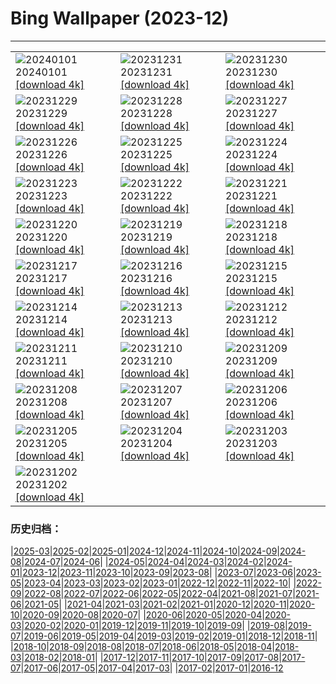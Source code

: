 # Bing Wallpaper (2023-12)
**************

<table><tr><td><img class="wallpaper" src="https://www.bing.com/th?id=OHR.SleepingFox_FR-FR9573665261_1920x1080.jpg" alt="20240101"> 20240101 <a class="wallpaper_link" href="https://www.bing.com/th?id=OHR.SleepingFox_FR-FR9573665261_UHD.jpg">[download 4k]</a></td><td><img class="wallpaper" src="https://www.bing.com/th?id=OHR.ThailandNewYears_FR-FR9400381287_1920x1080.jpg" alt="20231231"> 20231231 <a class="wallpaper_link" href="https://www.bing.com/th?id=OHR.ThailandNewYears_FR-FR9400381287_UHD.jpg">[download 4k]</a></td><td><img class="wallpaper" src="https://www.bing.com/th?id=OHR.TadamiWinter_FR-FR9156285439_1920x1080.jpg" alt="20231230"> 20231230 <a class="wallpaper_link" href="https://www.bing.com/th?id=OHR.TadamiWinter_FR-FR9156285439_UHD.jpg">[download 4k]</a></td></tr><tr><td><img class="wallpaper" src="https://www.bing.com/th?id=OHR.BlueAmsterdam_FR-FR8523535030_1920x1080.jpg" alt="20231229"> 20231229 <a class="wallpaper_link" href="https://www.bing.com/th?id=OHR.BlueAmsterdam_FR-FR8523535030_UHD.jpg">[download 4k]</a></td><td><img class="wallpaper" src="https://www.bing.com/th?id=OHR.GreenlandHumpback_FR-FR5304393284_1920x1080.jpg" alt="20231228"> 20231228 <a class="wallpaper_link" href="https://www.bing.com/th?id=OHR.GreenlandHumpback_FR-FR5304393284_UHD.jpg">[download 4k]</a></td><td><img class="wallpaper" src="https://www.bing.com/th?id=OHR.KirkjufellAurora_FR-FR5063164774_1920x1080.jpg" alt="20231227"> 20231227 <a class="wallpaper_link" href="https://www.bing.com/th?id=OHR.KirkjufellAurora_FR-FR5063164774_UHD.jpg">[download 4k]</a></td></tr><tr><td><img class="wallpaper" src="https://www.bing.com/th?id=OHR.BoxingDaySunrise_FR-FR4883075706_1920x1080.jpg" alt="20231226"> 20231226 <a class="wallpaper_link" href="https://www.bing.com/th?id=OHR.BoxingDaySunrise_FR-FR4883075706_UHD.jpg">[download 4k]</a></td><td><img class="wallpaper" src="https://www.bing.com/th?id=OHR.CaribouChristmas_FR-FR4671431389_1920x1080.jpg" alt="20231225"> 20231225 <a class="wallpaper_link" href="https://www.bing.com/th?id=OHR.CaribouChristmas_FR-FR4671431389_UHD.jpg">[download 4k]</a></td><td><img class="wallpaper" src="https://www.bing.com/th?id=OHR.EstoniaXmasEve_FR-FR4500138277_1920x1080.jpg" alt="20231224"> 20231224 <a class="wallpaper_link" href="https://www.bing.com/th?id=OHR.EstoniaXmasEve_FR-FR4500138277_UHD.jpg">[download 4k]</a></td></tr><tr><td><img class="wallpaper" src="https://www.bing.com/th?id=OHR.FestivusPenguins_FR-FR4244677283_1920x1080.jpg" alt="20231223"> 20231223 <a class="wallpaper_link" href="https://www.bing.com/th?id=OHR.FestivusPenguins_FR-FR4244677283_UHD.jpg">[download 4k]</a></td><td><img class="wallpaper" src="https://www.bing.com/th?id=OHR.CastleriggStoneCircleUK_FR-FR4020990017_1920x1080.jpg" alt="20231222"> 20231222 <a class="wallpaper_link" href="https://www.bing.com/th?id=OHR.CastleriggStoneCircleUK_FR-FR4020990017_UHD.jpg">[download 4k]</a></td><td><img class="wallpaper" src="https://www.bing.com/th?id=OHR.LjubljanaLights_FR-FR3780217998_1920x1080.jpg" alt="20231221"> 20231221 <a class="wallpaper_link" href="https://www.bing.com/th?id=OHR.LjubljanaLights_FR-FR3780217998_UHD.jpg">[download 4k]</a></td></tr><tr><td><img class="wallpaper" src="https://www.bing.com/th?id=OHR.XmasDesserts_FR-FR3582409300_1920x1080.jpg" alt="20231220"> 20231220 <a class="wallpaper_link" href="https://www.bing.com/th?id=OHR.XmasDesserts_FR-FR3582409300_UHD.jpg">[download 4k]</a></td><td><img class="wallpaper" src="https://www.bing.com/th?id=OHR.WarsawChristmas_FR-FR2276037087_1920x1080.jpg" alt="20231219"> 20231219 <a class="wallpaper_link" href="https://www.bing.com/th?id=OHR.WarsawChristmas_FR-FR2276037087_UHD.jpg">[download 4k]</a></td><td><img class="wallpaper" src="https://www.bing.com/th?id=OHR.Beaufortain_FR-FR7561012950_1920x1080.jpg" alt="20231218"> 20231218 <a class="wallpaper_link" href="https://www.bing.com/th?id=OHR.Beaufortain_FR-FR7561012950_UHD.jpg">[download 4k]</a></td></tr><tr><td><img class="wallpaper" src="https://www.bing.com/th?id=OHR.WinterWaxwings_FR-FR2348728059_1920x1080.jpg" alt="20231217"> 20231217 <a class="wallpaper_link" href="https://www.bing.com/th?id=OHR.WinterWaxwings_FR-FR2348728059_UHD.jpg">[download 4k]</a></td><td><img class="wallpaper" src="https://www.bing.com/th?id=OHR.GrandPlaceXmas_FR-FR1582369462_1920x1080.jpg" alt="20231216"> 20231216 <a class="wallpaper_link" href="https://www.bing.com/th?id=OHR.GrandPlaceXmas_FR-FR1582369462_UHD.jpg">[download 4k]</a></td><td><img class="wallpaper" src="https://www.bing.com/th?id=OHR.SantaPark_FR-FR1277595508_1920x1080.jpg" alt="20231215"> 20231215 <a class="wallpaper_link" href="https://www.bing.com/th?id=OHR.SantaPark_FR-FR1277595508_UHD.jpg">[download 4k]</a></td></tr><tr><td><img class="wallpaper" src="https://www.bing.com/th?id=OHR.BorealOwl_FR-FR1337451334_1920x1080.jpg" alt="20231214"> 20231214 <a class="wallpaper_link" href="https://www.bing.com/th?id=OHR.BorealOwl_FR-FR1337451334_UHD.jpg">[download 4k]</a></td><td><img class="wallpaper" src="https://www.bing.com/th?id=OHR.LofotenRorbu_FR-FR0517651581_1920x1080.jpg" alt="20231213"> 20231213 <a class="wallpaper_link" href="https://www.bing.com/th?id=OHR.LofotenRorbu_FR-FR0517651581_UHD.jpg">[download 4k]</a></td><td><img class="wallpaper" src="https://www.bing.com/th?id=OHR.Poinsettia_FR-FR9360811330_1920x1080.jpg" alt="20231212"> 20231212 <a class="wallpaper_link" href="https://www.bing.com/th?id=OHR.Poinsettia_FR-FR9360811330_UHD.jpg">[download 4k]</a></td></tr><tr><td><img class="wallpaper" src="https://www.bing.com/th?id=OHR.MountainDayChina_FR-FR7601164917_1920x1080.jpg" alt="20231211"> 20231211 <a class="wallpaper_link" href="https://www.bing.com/th?id=OHR.MountainDayChina_FR-FR7601164917_UHD.jpg">[download 4k]</a></td><td><img class="wallpaper" src="https://www.bing.com/th?id=OHR.SaharaDunes_FR-FR6483454056_1920x1080.jpg" alt="20231210"> 20231210 <a class="wallpaper_link" href="https://www.bing.com/th?id=OHR.SaharaDunes_FR-FR6483454056_UHD.jpg">[download 4k]</a></td><td><img class="wallpaper" src="https://www.bing.com/th?id=OHR.JerseyIsland_FR-FR4014866072_1920x1080.jpg" alt="20231209"> 20231209 <a class="wallpaper_link" href="https://www.bing.com/th?id=OHR.JerseyIsland_FR-FR4014866072_UHD.jpg">[download 4k]</a></td></tr><tr><td><img class="wallpaper" src="https://www.bing.com/th?id=OHR.LightFestivalLyon_FR-FR6128178223_1920x1080.jpg" alt="20231208"> 20231208 <a class="wallpaper_link" href="https://www.bing.com/th?id=OHR.LightFestivalLyon_FR-FR6128178223_UHD.jpg">[download 4k]</a></td><td><img class="wallpaper" src="https://www.bing.com/th?id=OHR.GrandCanyonVerdon_FR-FR3724391714_1920x1080.jpg" alt="20231207"> 20231207 <a class="wallpaper_link" href="https://www.bing.com/th?id=OHR.GrandCanyonVerdon_FR-FR3724391714_UHD.jpg">[download 4k]</a></td><td><img class="wallpaper" src="https://www.bing.com/th?id=OHR.CERNCenter_FR-FR3434458144_1920x1080.jpg" alt="20231206"> 20231206 <a class="wallpaper_link" href="https://www.bing.com/th?id=OHR.CERNCenter_FR-FR3434458144_UHD.jpg">[download 4k]</a></td></tr><tr><td><img class="wallpaper" src="https://www.bing.com/th?id=OHR.AlpsCastles_FR-FR2910854727_1920x1080.jpg" alt="20231205"> 20231205 <a class="wallpaper_link" href="https://www.bing.com/th?id=OHR.AlpsCastles_FR-FR2910854727_UHD.jpg">[download 4k]</a></td><td><img class="wallpaper" src="https://www.bing.com/th?id=OHR.CheetahDay_FR-FR9981866703_1920x1080.jpg" alt="20231204"> 20231204 <a class="wallpaper_link" href="https://www.bing.com/th?id=OHR.CheetahDay_FR-FR9981866703_UHD.jpg">[download 4k]</a></td><td><img class="wallpaper" src="https://www.bing.com/th?id=OHR.VermilionCliffs_FR-FR2444985797_1920x1080.jpg" alt="20231203"> 20231203 <a class="wallpaper_link" href="https://www.bing.com/th?id=OHR.VermilionCliffs_FR-FR2444985797_UHD.jpg">[download 4k]</a></td></tr><tr><td><img class="wallpaper" src="https://www.bing.com/th?id=OHR.AngkorPark_FR-FR1945266452_1920x1080.jpg" alt="20231202"> 20231202 <a class="wallpaper_link" href="https://www.bing.com/th?id=OHR.AngkorPark_FR-FR1945266452_UHD.jpg">[download 4k]</a></td><td></td><td></td></tr></table>

### 历史归档：

|[2025-03](/../2025-03/2025-03.md)|[2025-02](/../2025-02/2025-02.md)|[2025-01](/../2025-01/2025-01.md)|[2024-12](/../2024-12/2024-12.md)|[2024-11](/../2024-11/2024-11.md)|[2024-10](/../2024-10/2024-10.md)|[2024-09](/../2024-09/2024-09.md)|[2024-08](/../2024-08/2024-08.md)|[2024-07](/../2024-07/2024-07.md)|[2024-06](/../2024-06/2024-06.md)|
|[2024-05](/../2024-05/2024-05.md)|[2024-04](/../2024-04/2024-04.md)|[2024-03](/../2024-03/2024-03.md)|[2024-02](/../2024-02/2024-02.md)|[2024-01](/../2024-01/2024-01.md)|[2023-12](/2023-12.md)|[2023-11](/../2023-11/2023-11.md)|[2023-10](/../2023-10/2023-10.md)|[2023-09](/../2023-09/2023-09.md)|[2023-08](/../2023-08/2023-08.md)|
|[2023-07](/../2023-07/2023-07.md)|[2023-06](/../2023-06/2023-06.md)|[2023-05](/../2023-05/2023-05.md)|[2023-04](/../2023-04/2023-04.md)|[2023-03](/../2023-03/2023-03.md)|[2023-02](/../2023-02/2023-02.md)|[2023-01](/../2023-01/2023-01.md)|[2022-12](/../2022-12/2022-12.md)|[2022-11](/../2022-11/2022-11.md)|[2022-10](/../2022-10/2022-10.md)|
|[2022-09](/../2022-09/2022-09.md)|[2022-08](/../2022-08/2022-08.md)|[2022-07](/../2022-07/2022-07.md)|[2022-06](/../2022-06/2022-06.md)|[2022-05](/../2022-05/2022-05.md)|[2022-04](/../2022-04/2022-04.md)|[2021-08](/../2021-08/2021-08.md)|[2021-07](/../2021-07/2021-07.md)|[2021-06](/../2021-06/2021-06.md)|[2021-05](/../2021-05/2021-05.md)|
|[2021-04](/../2021-04/2021-04.md)|[2021-03](/../2021-03/2021-03.md)|[2021-02](/../2021-02/2021-02.md)|[2021-01](/../2021-01/2021-01.md)|[2020-12](/../2020-12/2020-12.md)|[2020-11](/../2020-11/2020-11.md)|[2020-10](/../2020-10/2020-10.md)|[2020-09](/../2020-09/2020-09.md)|[2020-08](/../2020-08/2020-08.md)|[2020-07](/../2020-07/2020-07.md)|
|[2020-06](/../2020-06/2020-06.md)|[2020-05](/../2020-05/2020-05.md)|[2020-04](/../2020-04/2020-04.md)|[2020-03](/../2020-03/2020-03.md)|[2020-02](/../2020-02/2020-02.md)|[2020-01](/../2020-01/2020-01.md)|[2019-12](/../2019-12/2019-12.md)|[2019-11](/../2019-11/2019-11.md)|[2019-10](/../2019-10/2019-10.md)|[2019-09](/../2019-09/2019-09.md)|
|[2019-08](/../2019-08/2019-08.md)|[2019-07](/../2019-07/2019-07.md)|[2019-06](/../2019-06/2019-06.md)|[2019-05](/../2019-05/2019-05.md)|[2019-04](/../2019-04/2019-04.md)|[2019-03](/../2019-03/2019-03.md)|[2019-02](/../2019-02/2019-02.md)|[2019-01](/../2019-01/2019-01.md)|[2018-12](/../2018-12/2018-12.md)|[2018-11](/../2018-11/2018-11.md)|
|[2018-10](/../2018-10/2018-10.md)|[2018-09](/../2018-09/2018-09.md)|[2018-08](/../2018-08/2018-08.md)|[2018-07](/../2018-07/2018-07.md)|[2018-06](/../2018-06/2018-06.md)|[2018-05](/../2018-05/2018-05.md)|[2018-04](/../2018-04/2018-04.md)|[2018-03](/../2018-03/2018-03.md)|[2018-02](/../2018-02/2018-02.md)|[2018-01](/../2018-01/2018-01.md)|
|[2017-12](/../2017-12/2017-12.md)|[2017-11](/../2017-11/2017-11.md)|[2017-10](/../2017-10/2017-10.md)|[2017-09](/../2017-09/2017-09.md)|[2017-08](/../2017-08/2017-08.md)|[2017-07](/../2017-07/2017-07.md)|[2017-06](/../2017-06/2017-06.md)|[2017-05](/../2017-05/2017-05.md)|[2017-04](/../2017-04/2017-04.md)|[2017-03](/../2017-03/2017-03.md)|
|[2017-02](/../2017-02/2017-02.md)|[2017-01](/../2017-01/2017-01.md)|[2016-12](/../2016-12/2016-12.md)